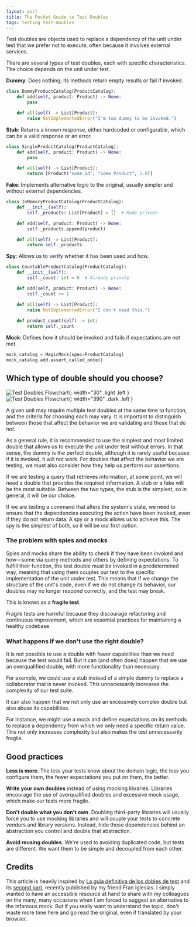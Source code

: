 ```yaml
---
layout: post
title: The Pocket Guide to Test Doubles
tags: testing test-doubles
---
```


Test doubles are objects used to replace a dependency of the unit under test that we prefer not to execute, often because it involves external services.

There are several types of test doubles, each with specific characteristics. The choice depends on the unit under test.

**Dummy**: Does nothing; its methods return empty results or fail if invoked.

```python
class DummyProductCatalog(ProductCatalog):
    def add(self, product: Product) -> None:
        pass

    def all(self) -> List[Product]:
        raise NotImplementedError("I'm too dummy to be invoked.")
```

**Stub**: Returns a known response, either hardcoded or configurable, which can be a valid response or an error.

```python
class SingleProductCatalog(ProductCatalog):
    def add(self, product: Product) -> None:
        pass

    def all(self) -> List[Product]:
        return [Product("some_id", "Some Product", 1.0)]
```

**Fake**: Implements alternative logic to the original, usually simpler and without external dependencies.

```python
class InMemoryProductCatalog(ProductCatalog):
    def __init__(self):
        self._products: List[Product] = []  # Made private

    def add(self, product: Product) -> None:
        self._products.append(product)

    def all(self) -> List[Product]:
        return self._products
```

**Spy**: Allows us to verify whether it has been used and how.

```python
class CountableProductCatalog(ProductCatalog):
    def __init__(self):
        self._count: int = 0  # Already private

    def add(self, product: Product) -> None:
        self._count += 1

    def all(self) -> List[Product]:
        raise NotImplementedError("I don't need this.")
    
    def product_count(self) -> int:
        return self._count
```

**Mock**: Defines how it should be invoked and fails if expectations are not met.

```python
mock_catalog = MagicMock(spec=ProductCatalog)
mock_catalog.add.assert_called_once()
```

## Which type of double should you choose?

![Test Doubles Flowchart](/assets/img/test-doubles-flowchart-light.svg){: width="30" .light .left }
![Test Doubles Flowchart](/assets/img/test-doubles-flowchart-dark.svg){: width="390" .dark .left }

A given unit may require multiple test doubles at the same time to function, and the criteria for choosing each may vary. It is important to distinguish between those that affect the behavior we are validating and those that do not.

As a general rule, it is recommended to use the simplest and most limited double that allows us to execute the unit under test without errors. In that sense, the dummy is the perfect double, although it is rarely useful because if it is invoked, it will not work. For doubles that affect the behavior we are testing, we must also consider how they help us perform our assertions.

If we are testing a query that retrieves information, at some point, we will need a double that provides the required information. A stub or a fake will be the most suitable. Between the two types, the stub is the simplest, so in general, it will be our choice.

If we are testing a command that alters the system's state, we need to ensure that the dependencies executing the action have been invoked, even if they do not return data. A spy or a mock allows us to achieve this. The spy is the simplest of both, so it will be our first option.

### The problem with spies and mocks

Spies and mocks share the ability to check if they have been invoked and how—some via query methods and others by defining expectations. To fulfill their function, the test double must be invoked in a predetermined way, meaning that using them couples our test to the specific implementation of the unit under test. This means that if we change the structure of the unit's code, even if we do not change its behavior, our doubles may no longer respond correctly, and the test may break.

This is known as a **fragile test**.

Fragile tests are harmful because they discourage refactoring and continuous improvement, which are essential practices for maintaining a healthy codebase.

### What happens if we don't use the right double?

It is not possible to use a double with fewer capabilities than we need because the test would fail. But it can (and often does) happen that we use an overqualified double, with more functionality than necessary.

For example, we could use a stub instead of a simple dummy to replace a collaborator that is never invoked. This unnecessarily increases the complexity of our test suite.

It can also happen that we not only use an excessively complex double but also abuse its capabilities.

For instance, we might use a mock and define expectations on its methods to replace a dependency from which we only need a specific return value. This not only increases complexity but also makes the test unnecessarily fragile.

## Good practices

**Less is more**. The less your tests know about the domain logic, the less you configure them, the fewer expectations you put on them, the better.

**Write your own doubles** instead of using mocking libraries. Libraries encourage the use of overqualified doubles and excessive mock usage, which make our tests more fragile.

**Don't double what you don't own**. Doubling third-party libraries will usually force you to use mocking libraries and will couple your tests to concrete vendors and library versions. Instead, hide those dependencies behind an abstraction you control and double that abstraction.

**Avoid reusing doubles**. We're used to avoiding duplicated code, but tests are different. We want them to be simple and decoupled from each other.

## Credits

This article is heavily inspired by [La guía definitiva de los dobles de test](https://franiglesias.github.io/test-doubles-guide-1/) and its [second part](https://franiglesias.github.io/test-doubles-guide-2/), recently published by my friend Fran Iglesias. I simply wanted to have an accessible resource at hand to share with my colleagues on the many, many occasions when I am forced to suggest an alternative to the infamous mock. But if you really want to understand the topic, don't waste more time here and go read the original, even if translated by your browser.

